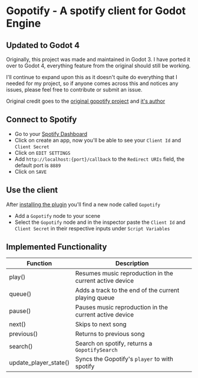 # Gopotify - A spotify client for Godot Engine

## Updated to Godot 4
Originally, this project was made and maintained in Godot 3. I have ported it over to Godot 4, everything feature from the original should still be working.

I'll continue to expand upon this as it doesn't quite do everything that I needed for my project, so if anyone comes across this and notices any issues, please feel free to contribute or submit an issue.

Original credit goes to the [original gopotify project](https://github.com/drarbego/gopotify) and [it's author](https://github.com/drarbego)

## Connect to Spotify

- Go to your [Spotify Dashboard](https://developer.spotify.com/dashboard/applications)
- Click on create an app, now you'll be able to see your `Client Id` and `Client Secret`
- Click on `EDIT SETTINGS`
- Add `http://localhost:{port}/callback` to the `Redirect URIs` field, the default port is `8889`
- Click on `SAVE`


## Use the client

After [installing the plugin]() you'll find a new node called `Gopotify`
- Add a `Gopotify` node to your scene
- Select the `Gopotify` node and in the inspector paste the `Client Id` and `Client Secret` in their respective inputs under `Script Variables`

## Implemented Functionality

| Function              | Description                                              |
|-----------------------|---------------------------------------------------------|
| play()                | Resumes music reproduction in the current active device |
| queue()               | Adds a track to the end of the current playing queue    |
| pause()               | Pauses music reproduction in the current active device  |
| next()                | Skips to next song                                      |
| previous()            | Returns to previous song                                |
| search()              | Search on spotify, returns a `GopotifySearch`           |
| update_player_state() | Syncs the Gopotify's `player` to  with spotify          |
